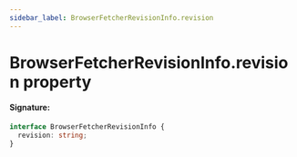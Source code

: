 ```yaml
---
sidebar_label: BrowserFetcherRevisionInfo.revision
---
```


# BrowserFetcherRevisionInfo.revision property

#### Signature:

```typescript
interface BrowserFetcherRevisionInfo {
  revision: string;
}
```

